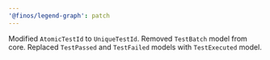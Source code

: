```yaml
---
'@finos/legend-graph': patch
---
```


Modified `AtomicTestId` to `UniqueTestId`. Removed `TestBatch` model from core.
Replaced `TestPassed` and `TestFailed` models with `TestExecuted` model.
